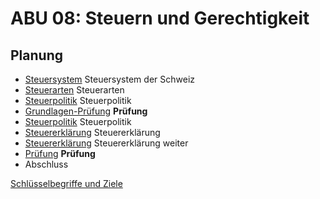 # ABU 08: Steuern und Gerechtigkeit

## Planung

- [Steuersystem](./Steuersystem/Steuersystem.md) Steuersystem der Schweiz
- [Steuerarten](./Steuerarten/Steuerarten.md) Steuerarten
- [Steuerpolitik]() Steuerpolitik
- [Grundlagen-Prüfung]() **Prüfung**
- [Steuerpolitik]() Steuerpolitik
- [Steuererklärung]() Steuererklärung
- [Steuererklärung]() Steuererklärung weiter
- [Prüfung]() **Prüfung**
- Abschluss

[Schlüsselbegriffe und Ziele](./Schlüsselbegriffe%20und%20Ziele.md)
